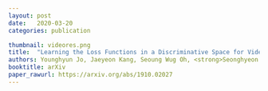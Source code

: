 ```yaml
---
layout: post
date:   2020-03-20
categories: publication

thumbnail: videores.png
title:  "Learning the Loss Functions in a Discriminative Space for Video Restoration"
authors: Younghyun Jo, Jaeyeon Kang, Seoung Wug Oh, <strong>Seonghyeon Nam</strong>, Peter Vajda, Seon Joo Kim
booktitle: arXiv
paper_rawurl: https://arxiv.org/abs/1910.02027
---
```

